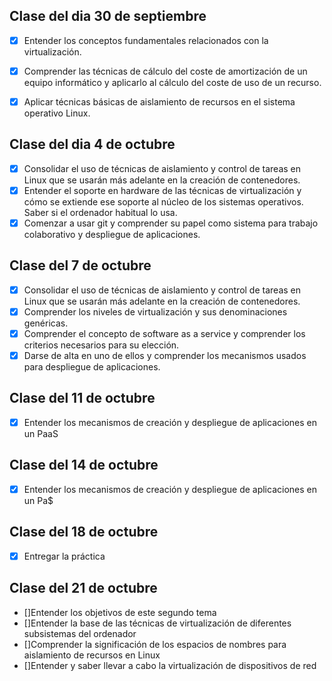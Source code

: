 Clase del dia 30 de septiembre
---
* [x] Entender los conceptos fundamentales relacionados con la virtualización.
* [x] Comprender las técnicas de cálculo del coste de amortización de un equipo informático y aplicarlo al cálculo del coste de uso de un recurso.
* [x] Aplicar técnicas básicas de aislamiento de recursos en el sistema operativo Linux.


Clase del dia 4 de octubre
---

* [x] Consolidar el uso de técnicas de aislamiento y control de tareas en Linux que se usarán más adelante en la creación de contenedores.
* [x] Entender el soporte en hardware de las técnicas de virtualización y cómo se extiende ese soporte al núcleo de los sistemas operativos. Saber si el ordenador habitual lo usa.
* [x] Comenzar a usar git y comprender su papel como sistema para trabajo colaborativo y despliegue de aplicaciones.

Clase del 7 de octubre
---

* [x] Consolidar el uso de técnicas de aislamiento y control de tareas en Linux que se usarán más adelante en la creación de contenedores.
* [x] Comprender los niveles de virtualización y sus denominaciones genéricas.
* [x] Comprender el concepto de software as a service y comprender los criterios necesarios para su elección.
* [x] Darse de alta en uno de ellos y comprender los mecanismos usados para despliegue de aplicaciones.

Clase del 11 de octubre
---

* [x] Entender los mecanismos de creación y despliegue de aplicaciones en un PaaS

Clase del 14 de octubre
---

* [x] Entender los mecanismos de creación y despliegue de aplicaciones en un Pa$

Clase del 18 de octubre
---

* [x] Entregar la práctica

Clase del 21 de octubre
---


* []Entender los objetivos de este segundo tema
* []Entender la base de las técnicas de virtualización de diferentes subsistemas del ordenador
* []Comprender la significación de los espacios de nombres para aislamiento de recursos en Linux
* []Entender y saber llevar a cabo la virtualización de dispositivos de red

